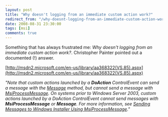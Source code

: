 ```yaml
---
layout: post
title: "Why doesn't logging from an immediate custom action work?"
redirect_from: "/why-doesnt-logging-from-an-immediate-custom-action-work"
date: 2008-08-31 23:30:00
tags: [msi]
comments: true
---
```

Something that has always frustrated me: _Why doesn't logging from an immediate custom action work?_. Christopher Painter pointed out a documented (!) answer.

[http://msdn2.microsoft.com/en-us/library/aa368322(VS.85).aspx](http://msdn2.microsoft.com/en-us/library/aa368322(VS.85).aspx)

_"Note that custom actions launched by a **DoAction** ControlEvent can send a message with the [Message](http://msdn2.microsoft.com/en-us/library/aa371672(VS.85).aspx) method, but cannot send a message with [MsiProcessMessage](http://msdn2.microsoft.com/en-us/library/aa370354(VS.85).aspx). On systems prior to Windows Server 2003, custom actions launched by a DoAction ControlEvent cannot send messages with **MsiProcessMessage** or **Message**. For more information, see [Sending Messages to Windows Installer Using MsiProcessMessage](http://msdn2.microsoft.com/en-us/library/aa371614(VS.85).aspx)."_

